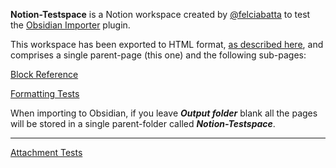 **Notion-Testspace** is a Notion workspace created by [@felciabatta](https://github.com/felciabatta) to test the [Obsidian Importer](https://github.com/obsidianmd/obsidian-importer) plugin.

This workspace has been exported to HTML format, [as described here](https://help.obsidian.md/import/notion), and comprises a single parent-page (this one) and the following sub-pages:

[Block Reference](<./Notion-Testspace/Block Reference.md>)

[Formatting Tests](<./Notion-Testspace/Formatting Tests.md>)

When importing to Obsidian, if you leave ***Output folder*** blank all the pages will be stored in a single parent-folder called ***Notion-Testspace***.

------------------------------------------------------------------------

[Attachment Tests](<./Notion-Testspace/Attachment Tests.md>)